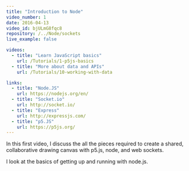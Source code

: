 ```yaml
---
title: "Introduction to Node"
video_number: 1
date: 2016-04-13
video_id: bjULmG8fqc8
repository: /../Node/sockets
live_example: false

videos:
  - title: "Learn JavaScript basics"
    url: /Tutorials/1-p5js-basics
  - title: "More about data and APIs"
    url: /Tutorials/10-working-with-data

links:
  - title: "Node.JS"
    url: https://nodejs.org/en/
  - title: "Socket.io"
    url: http://socket.io/
  - title: "Express"
    url: http://expressjs.com/
  - title: "p5.JS"
    url: https://p5js.org/
---
```


In this first video, I discuss the all the pieces required to create a shared, collaborative drawing canvas with p5.js, node, and web sockets.

I look at the basics of getting up and running with node.js.
